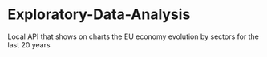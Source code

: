 # Exploratory-Data-Analysis
Local API that shows on charts the EU economy evolution by sectors for the last 20 years
